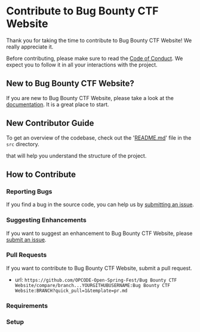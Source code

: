 # Contribute to Bug Bounty CTF Website

Thank you for taking the time to contribute to Bug Bounty CTF Website! We really appreciate it. 

Before contributing, please make sure to read the [Code of Conduct](../../CODE_OF_CONDUCT.md). We expect you to follow it in all your interactions with the project.

## New to Bug Bounty CTF Website?

If you are new to Bug Bounty CTF Website, please take a look at the [documentation](./Project_Tour.md). It is a great place to start.

## New Contributor Guide

To get an overview of the codebase, check out the '[README.md](../src/README.md)' file in the `src` directory.

that will help you understand the structure of the project.

## How to Contribute

### Reporting Bugs

If you find a bug in the source code, you can help us by [submitting an issue](../ISSUE_TEMPLATE/bug_report.yaml).

### Suggesting Enhancements

If you want to suggest an enhancement to Bug Bounty CTF Website, please [submit an issue](../ISSUE_TEMPLATE/feature_request.yaml).

### Pull Requests

If you want to contribute to Bug Bounty CTF Website, submit a pull request.

- url: `https://github.com/OPCODE-Open-Spring-Fest/Bug Bounty CTF Website/compare/branch...YOURGITHUBUSERNAME:Bug Bounty CTF Website:BRANCH?quick_pull=1&template=pr.md`
  
### Requirements


### Setup

